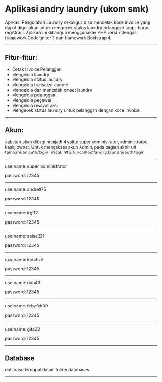 # Aplikasi andry laundry (ukom smk)
Aplikasi Pengolahan Laundry sekaligus bisa mencetak kode invoice yang dapat digunakan untuk mengecek status laundry pelanggan tanpa harus registrasi.
Aplikasi ini dibangun menggunakan PHP versi 7 dengan framework CodeIgniter 3 dan framework Bootstrap 4.
___
## Fitur-fitur:
- Cetak Invoice Pelanggan
- Mengelola laundry
- Mengelola status laundry
- Mengelola transaksi laundry
- Mengelola dan mencetak omset laundry
- Mengelola pelanggan
- Mengelola pegawai
- Mengelola riwayat aksi
- Mengecek status laundry untuk pelanggan dengan kode invoice
___
## Akun:
Jabatan akun dibagi menjadi 4 yaitu: super administrator, administrator, kasir, owner.
Untuk mengakses akun Admin, pada bagian akhir url tambahkan auth/login. misal: http://localhost/andry_laundry/auth/login
___
username: super_administrator

password: 12345
___

username: andre975

password: 12345
___

username: irgi12

password: 12345
___

username: salsa321

password: 12345
___

username: indah76

password: 12345
___

username: rian43

password: 12345
___

username: febyfeb09

password: 12345
___

username: gita32

password: 12345
___

## Database
database terdapat dalam folder databases
___



